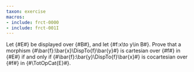 ```yaml
---
taxon: exercise
macros:
- include: frct-0000
- include: frct-001I
---
```


Let {#E#} be displayed over {#B#}, and let {#f:x\to y\in B#}. Prove that a
morphism {#\bar{f}:\bar{x}\DispTo{f}\bar{y}#} is cartesian over {#f#} in {#E#} if and only
if {#\bar{f}:\bar{y}\DispTo{f}\bar{x}#} is cocartesian over {#f#} in {#\TotOpCat{E}#}.
